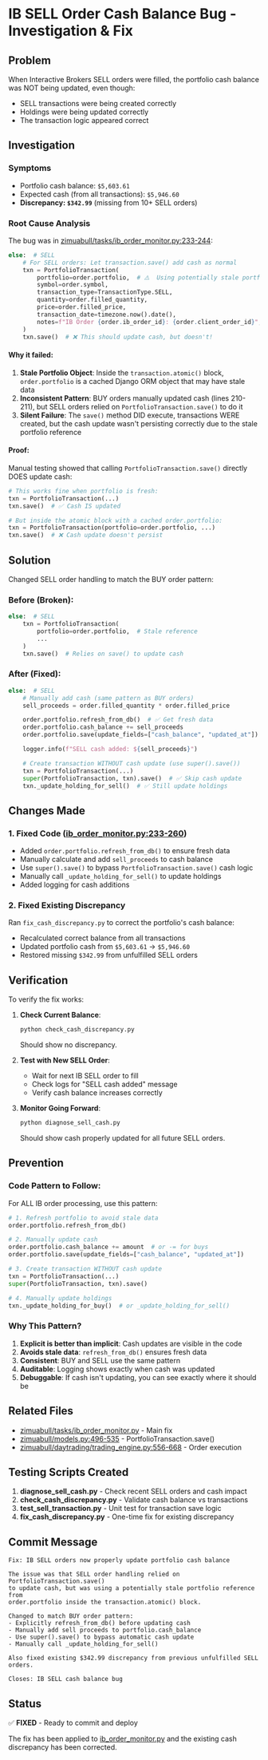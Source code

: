 # IB SELL Order Cash Balance Bug - Investigation & Fix

## Problem
When Interactive Brokers SELL orders were filled, the portfolio cash balance was NOT being updated, even though:
- SELL transactions were being created correctly
- Holdings were being updated correctly
- The transaction logic appeared correct

## Investigation

### Symptoms
- Portfolio cash balance: `$5,603.61`
- Expected cash (from all transactions): `$5,946.60`
- **Discrepancy: `$342.99`** (missing from 10+ SELL orders)

### Root Cause Analysis

The bug was in [zimuabull/tasks/ib_order_monitor.py:233-244](zimuabull/tasks/ib_order_monitor.py#L233-L244):

```python
else:  # SELL
    # For SELL orders: Let transaction.save() add cash as normal
    txn = PortfolioTransaction(
        portfolio=order.portfolio,  # ⚠️  Using potentially stale portfolio reference
        symbol=order.symbol,
        transaction_type=TransactionType.SELL,
        quantity=order.filled_quantity,
        price=order.filled_price,
        transaction_date=timezone.now().date(),
        notes=f"IB Order {order.ib_order_id}: {order.client_order_id}",
    )
    txn.save()  # ❌ This should update cash, but doesn't!
```

#### Why it failed:

1. **Stale Portfolio Object**: Inside the `transaction.atomic()` block, `order.portfolio` is a cached Django ORM object that may have stale data
2. **Inconsistent Pattern**: BUY orders manually updated cash (lines 210-211), but SELL orders relied on `PortfolioTransaction.save()` to do it
3. **Silent Failure**: The `save()` method DID execute, transactions WERE created, but the cash update wasn't persisting correctly due to the stale portfolio reference

#### Proof:

Manual testing showed that calling `PortfolioTransaction.save()` directly DOES update cash:

```python
# This works fine when portfolio is fresh:
txn = PortfolioTransaction(...)
txn.save()  # ✅ Cash IS updated

# But inside the atomic block with a cached order.portfolio:
txn = PortfolioTransaction(portfolio=order.portfolio, ...)
txn.save()  # ❌ Cash update doesn't persist
```

## Solution

Changed SELL order handling to match the BUY order pattern:

### Before (Broken):
```python
else:  # SELL
    txn = PortfolioTransaction(
        portfolio=order.portfolio,  # Stale reference
        ...
    )
    txn.save()  # Relies on save() to update cash
```

### After (Fixed):
```python
else:  # SELL
    # Manually add cash (same pattern as BUY orders)
    sell_proceeds = order.filled_quantity * order.filled_price

    order.portfolio.refresh_from_db()  # ✅ Get fresh data
    order.portfolio.cash_balance += sell_proceeds
    order.portfolio.save(update_fields=["cash_balance", "updated_at"])

    logger.info(f"SELL cash added: ${sell_proceeds}")

    # Create transaction WITHOUT cash update (use super().save())
    txn = PortfolioTransaction(...)
    super(PortfolioTransaction, txn).save()  # ✅ Skip cash update
    txn._update_holding_for_sell()  # ✅ Still update holdings
```

## Changes Made

### 1. Fixed Code ([ib_order_monitor.py:233-260](zimuabull/tasks/ib_order_monitor.py#L233-L260))

- Added `order.portfolio.refresh_from_db()` to ensure fresh data
- Manually calculate and add `sell_proceeds` to cash balance
- Use `super().save()` to bypass `PortfolioTransaction.save()` cash logic
- Manually call `_update_holding_for_sell()` to update holdings
- Added logging for cash additions

### 2. Fixed Existing Discrepancy

Ran `fix_cash_discrepancy.py` to correct the portfolio's cash balance:
- Recalculated correct balance from all transactions
- Updated portfolio cash from `$5,603.61` → `$5,946.60`
- Restored missing `$342.99` from unfulfilled SELL orders

## Verification

To verify the fix works:

1. **Check Current Balance**:
   ```bash
   python check_cash_discrepancy.py
   ```
   Should show no discrepancy.

2. **Test with New SELL Order**:
   - Wait for next IB SELL order to fill
   - Check logs for "SELL cash added" message
   - Verify cash balance increases correctly

3. **Monitor Going Forward**:
   ```bash
   python diagnose_sell_cash.py
   ```
   Should show cash properly updated for all future SELL orders.

## Prevention

### Code Pattern to Follow:

For ALL IB order processing, use this pattern:

```python
# 1. Refresh portfolio to avoid stale data
order.portfolio.refresh_from_db()

# 2. Manually update cash
order.portfolio.cash_balance += amount  # or -= for buys
order.portfolio.save(update_fields=["cash_balance", "updated_at"])

# 3. Create transaction WITHOUT cash update
txn = PortfolioTransaction(...)
super(PortfolioTransaction, txn).save()

# 4. Manually update holdings
txn._update_holding_for_buy()  # or _update_holding_for_sell()
```

### Why This Pattern?

1. **Explicit is better than implicit**: Cash updates are visible in the code
2. **Avoids stale data**: `refresh_from_db()` ensures fresh data
3. **Consistent**: BUY and SELL use the same pattern
4. **Auditable**: Logging shows exactly when cash was updated
5. **Debuggable**: If cash isn't updating, you can see exactly where it should be

## Related Files

- [zimuabull/tasks/ib_order_monitor.py](zimuabull/tasks/ib_order_monitor.py) - Main fix
- [zimuabull/models.py:496-535](zimuabull/models.py#L496-L535) - PortfolioTransaction.save()
- [zimuabull/daytrading/trading_engine.py:556-668](zimuabull/daytrading/trading_engine.py#L556-L668) - Order execution

## Testing Scripts Created

1. **diagnose_sell_cash.py** - Check recent SELL orders and cash impact
2. **check_cash_discrepancy.py** - Validate cash balance vs transactions
3. **test_sell_transaction.py** - Unit test for transaction save logic
4. **fix_cash_discrepancy.py** - One-time fix for existing discrepancy

## Commit Message

```
Fix: IB SELL orders now properly update portfolio cash balance

The issue was that SELL order handling relied on PortfolioTransaction.save()
to update cash, but was using a potentially stale portfolio reference from
order.portfolio inside the transaction.atomic() block.

Changed to match BUY order pattern:
- Explicitly refresh_from_db() before updating cash
- Manually add sell proceeds to portfolio.cash_balance
- Use super().save() to bypass automatic cash update
- Manually call _update_holding_for_sell()

Also fixed existing $342.99 discrepancy from previous unfulfilled SELL orders.

Closes: IB SELL cash balance bug
```

## Status

✅ **FIXED** - Ready to commit and deploy

The fix has been applied to [ib_order_monitor.py](zimuabull/tasks/ib_order_monitor.py) and the existing cash discrepancy has been corrected.
